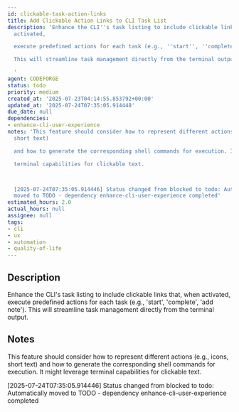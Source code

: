 ```yaml
---
id: clickable-task-action-links
title: Add Clickable Action Links to CLI Task List
description: 'Enhance the CLI''s task listing to include clickable links that, when
  activated,

  execute predefined actions for each task (e.g., ''start'', ''complete'', ''add note'').

  This will streamline task management directly from the terminal output.

  '
agent: CODEFORGE
status: todo
priority: medium
created_at: '2025-07-23T04:14:55.853792+00:00'
updated_at: '2025-07-24T07:35:05.914448'
due_date: null
dependencies:
- enhance-cli-user-experience
notes: 'This feature should consider how to represent different actions (e.g., icons,
  short text)

  and how to generate the corresponding shell commands for execution. It might leverage

  terminal capabilities for clickable text.



  [2025-07-24T07:35:05.914446] Status changed from blocked to todo: Automatically
  moved to TODO - dependency enhance-cli-user-experience completed'
estimated_hours: 2.0
actual_hours: null
assignee: null
tags:
- cli
- ux
- automation
- quality-of-life
---
```


## Description

Enhance the CLI's task listing to include clickable links that, when activated,
execute predefined actions for each task (e.g., 'start', 'complete', 'add note').
This will streamline task management directly from the terminal output.


## Notes

This feature should consider how to represent different actions (e.g., icons, short text)
and how to generate the corresponding shell commands for execution. It might leverage
terminal capabilities for clickable text.


[2025-07-24T07:35:05.914446] Status changed from blocked to todo: Automatically moved to TODO - dependency enhance-cli-user-experience completed

